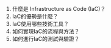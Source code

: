 

1. 什麼是 Infrastructure as Code (IaC)？
2. IaC的優勢是什麼？
3. IaC使用哪些技術工具？
4. 如何實現IaC的流程與方法？
5. 如何進行IaC的測試與驗證？